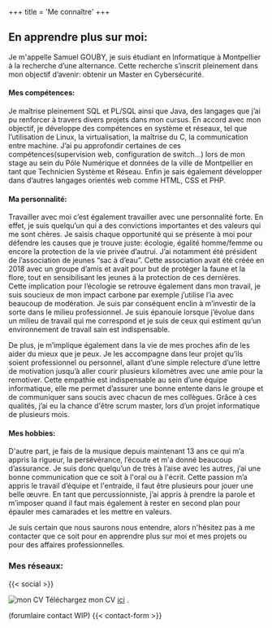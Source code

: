 +++
title = 'Me connaître'
+++

## En apprendre plus sur moi:

Je m'appelle Samuel GOUBY, je suis étudiant en Informatique à Montpellier à la recherche d’une alternance. Cette recherche s’inscrit pleinement dans mon objectif d’avenir: obtenir un Master en Cybersécurité.

#### Mes compétences:

Je maîtrise pleinement SQL et PL/SQL ainsi que Java, des langages que j’ai pu renforcer à travers divers projets dans mon cursus. En accord avec mon objectif, je développe des compétences en système et réseaux, tel que l’utilisation de Linux, la virtualisation, la maîtrise du C, la communication entre machine. J’ai pu approfondir certaines de ces compétences(supervision web, configuration de switch…)  lors de mon stage au sein du Pôle Numérique et données de la ville de Montpellier en tant que Technicien Système et Réseau. Enfin je sais également développer dans d’autres langages orientés web comme HTML, CSS et PHP. 

#### Ma personnalité:

Travailler avec moi c’est également travailler avec une personnalité forte. En effet, je suis quelqu’un qui a des convictions importantes et des valeurs qui me sont chères. Je saisis chaque opportunité qui se présente à moi pour défendre les causes que je trouve juste: écologie, égalité homme/femme ou encore la protection de la vie privée d’autrui. J’ai notamment été président de l’association de jeunes “sac à d’eau”. Cette association avait été créée en 2018 avec un groupe d’amis et avait pour but de protéger la faune et la flore, tout en sensibilisant les jeunes à la protection de ces dernières.  
Cette implication pour l’écologie se retrouve également dans mon travail, je suis soucieux de mon impact carbone par exemple j’utilise l’ia avec beaucoup de modération. Je suis par conséquent enclin à m’investir de la sorte dans le milieu professionnel. Je suis épanouie lorsque j’évolue dans un milieu de travail qui me correspond et je suis de ceux qui estiment qu’un environnement de travail sain est indispensable.

 De plus, je m’implique également dans la vie de mes proches afin de les aider du mieux que je peux. Je les accompagne dans leur projet qu’ils soient professionnel ou personnel, allant d’une simple relecture d’une lettre de motivation jusqu’à aller courir plusieurs kilomètres avec une amie pour la remotiver. Cette empathie est indispensable au sein d’une équipe informatique, elle me permet d’assurer une bonne entente dans le groupe et de communiquer sans soucis avec chacun de mes collègues. Grâce à ces qualités, j’ai eu la chance d'être scrum master, lors d’un projet informatique de plusieurs mois.

 #### Mes hobbies:

D'autre part, je fais de la musique depuis maintenant 13 ans ce qui m’a appris la rigueur, la persévérance, l’écoute et m'a donné beaucoup d’assurance. Je suis donc quelqu’un de très à l’aise avec les autres, j’ai une bonne communication que ce soit à l'oral ou à l'écrit. Cette passion m’a appris le travail d’équipe et l'entraide, il faut être plusieurs pour jouer une belle œuvre. En tant que percussionniste, j’ai appris à prendre la parole et m’imposer quand il faut mais également à rester en second plan pour épauler mes camarades et les mettre en valeurs.   

Je suis certain que nous saurons nous entendre, alors n'hésitez pas à me contacter que ce soit pour en apprendre plus sur moi et mes projets ou pour des affaires professionnelles.


### Mes réseaux:

{{< social >}}


![mon CV](/images/CV_Samuel_GOUBY.jpg)
Téléchargez mon CV [ici](https://drive.google.com/file/d/1VnMwLuiebjj01ZYbgR7CMqT0jgcQdju2/view?usp=sharing)  .


(forumlaire contact WIP)
{{< contact-form >}}

